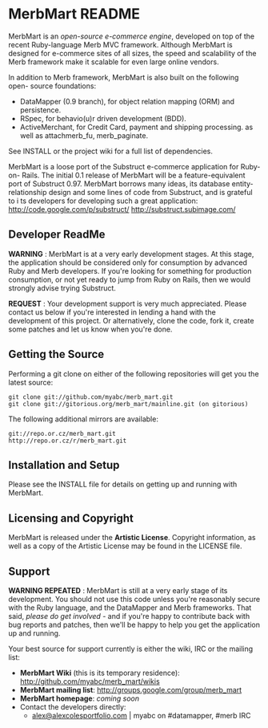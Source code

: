 MerbMart README
===============

MerbMart is an *open-source e-commerce engine*, developed on top of the recent
Ruby-language Merb MVC framework. Although MerbMart is designed for e-commerce
sites of all sizes, the speed and scalability of the Merb framework make it
scalable for even large online vendors.

In addition to Merb framework, MerbMart is also built on the following open-
source foundations:

 * DataMapper (0.9 branch), for object relation mapping (ORM) and persistence.
 * RSpec, for behavio(u)r driven development (BDD).
 * ActiveMerchant, for Credit Card, payment and shipping processing.
   as well as attachmerb\_fu, merb\_paginate.

See INSTALL or the project wiki for a full list of dependencies.

MerbMart is a loose port of the Substruct e-commerce application for Ruby-on-
Rails. The initial 0.1 release of MerbMart will be a feature-equivalent port
of Substruct 0.97. MerbMart borrows many ideas, its database entity-
relationship design and some lines of code from Substruct, and is grateful to i
ts developers for developing such a great application:
  http://code.google.com/p/substruct/
  http://substruct.subimage.com/

Developer ReadMe
----------------

**WARNING** : MerbMart is at a very early development stages. At this stage, 
the application should be considered only for consumption by advanced Ruby and
Merb developers. If you're looking for something for production consumption,
or not yet ready to jump from Ruby on Rails, then we would strongly advise 
trying Substruct.

**REQUEST** : Your development support is very much appreciated. Please 
contact us below if you're interested in lending a hand with the development 
of this project. Or alternatively, clone the code, fork it, create some
patches and let us know when you're done.

Getting the Source
------------------

Performing a git clone on either of the following repositories will get you 
the latest source:

    git clone git://github.com/myabc/merb_mart.git
    git clone git://gitorious.org/merb_mart/mainline.git (on gitorious)

The following additional mirrors are available:

    git://repo.or.cz/merb_mart.git
    http://repo.or.cz/r/merb_mart.git

Installation and Setup
----------------------

Please see the INSTALL file for details on getting up and running with 
MerbMart.

Licensing and Copyright
-----------------------

MerbMart is released under the **Artistic License**. Copyright information,
as well as a copy of the Artistic License may be found in the LICENSE file.

Support
-------

**WARNING REPEATED** : MerbMart is still at a very early stage of its 
development. You should not use this code unless you're reasonably secure with 
the Ruby language, and the DataMapper and Merb frameworks. That said, _please 
do get involved_ - and if you're happy to contribute back with bug reports and 
patches, then we'll be happy to help you get the application up and running.

Your best source for support currently is either the wiki, IRC or the mailing
list:

 * **MerbMart Wiki** (this is its temporary residence):
    http://github.com/myabc/merb_mart/wikis
 * **MerbMart mailing list**:
    <http://groups.google.com/group/merb_mart>
 * **MerbMart homepage**: _coming soon_
 * Contact the developers directly:
    - <alex@alexcolesportfolio.com> | myabc on #datamapper, #merb IRC
  